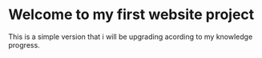 # Welcome to my first website project

This is a simple version that i will be upgrading acording to my knowledge progress.
